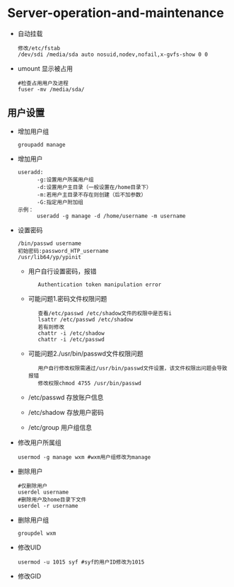 # Server-operation-and-maintenance

* 自动挂载

      修改/etc/fstab
      /dev/sdi /media/sda auto nosuid,nodev,nofail,x-gvfs-show 0 0
* umount 显示被占用

      #检查占用用户及进程
      fuser -mv /media/sda/

## 用户设置
* 增加用户组

      groupadd manage
* 增加用户

      useradd:
            -g:设置用户所属用户组
            -d:设置用户主目录（一般设置在/home目录下）
            -m:若用户主目录不存在则创建（后不加参数）
            -G:指定用户附加组
      示例：
            useradd -g manage -d /home/username -m username 
* 设置密码

      /bin/passwd username
      初始密码:password_HTP_username
      /usr/lib64/yp/ypinit
      
   * 用户自行设置密码，报错
   
            Authentication token manipulation error
   * 可能问题1.密码文件权限问题
   
            查看/etc/passwd /etc/shadow文件的权限中是否有i
            lsattr /etc/passwd /etc/shadow
            若有则修改
            chattr -i /etc/shadow
            chattr -i /etc/passwd
   * 可能问题2./usr/bin/passwd文件权限问题
   
            用户自行修改权限需通过/usr/bin/passwd文件设置，该文件权限出问题会导致报错
            修改权限chmod 4755 /usr/bin/passwd
   * /etc/passwd 存放账户信息
   * /etc/shadow  存放用户密码
   * /etc/group 用户组信息     
* 修改用户所属组

      usermod -g manage wxm #wxm用户组修改为manage
* 删除用户

      #仅删除用户
      userdel username
      #删除用户及home目录下文件
      userdel -r username
* 删除用户组

      groupdel wxm      
* 修改UID

      usermod -u 1015 syf #syf的用户ID修改为1015
* 修改GID



